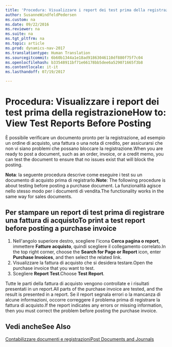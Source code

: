 ```yaml
---
title: 'Procedura: Visualizzare i report dei test prima della registrazione'
author: SusanneWindfeldPedersen
ms.custom: na
ms.date: 09/22/2016
ms.reviewer: na
ms.suite: na
ms.tgt_pltfrm: na
ms.topic: article
ms.prod: dynamics-nav-2017
ms.translationtype: Human Translation
ms.sourcegitcommit: 6b60b1344a1e18ad91863046110df880f75f7c04
ms.openlocfilehash: b33548911bf71e66178bb5dee6a529071665f3b8
ms.contentlocale: it-it
ms.lasthandoff: 07/19/2017

---
```

    
# <a name="how-to-view-test-reports-before-posting"></a><span data-ttu-id="63c35-102">Procedura: Visualizzare i report dei test prima della registrazione</span><span class="sxs-lookup"><span data-stu-id="63c35-102">How to: View Test Reports Before Posting</span></span>
<span data-ttu-id="63c35-103">È possibile verificare un documento pronto per la registrazione, ad esempio un ordine di acquisto, una fattura o una nota di credito, per assicurarsi che non vi siano problemi che possano bloccare la registrazione.</span><span class="sxs-lookup"><span data-stu-id="63c35-103">When you are ready to post a document, such as an order, invoice, or a credit memo, you can test the document to ensure that no issues exist that will block the posting.</span></span>

<span data-ttu-id="63c35-104">**Nota**: la seguente procedura descrive come eseguire i test su un documento di acquisto prima di registrarlo.</span><span class="sxs-lookup"><span data-stu-id="63c35-104">**Note**: The following procedure is about testing before posting a purchase document.</span></span> <span data-ttu-id="63c35-105">La funzionalità agisce nello stesso modo per i documenti di vendita.</span><span class="sxs-lookup"><span data-stu-id="63c35-105">The functionality works in the same way for sales documents.</span></span>

## <a name="to-print-a-test-report-before-posting-a-purchase-invoice"></a><span data-ttu-id="63c35-106">Per stampare un report di test prima di registrare una fattura di acquisto</span><span class="sxs-lookup"><span data-stu-id="63c35-106">To print a test report before posting a purchase invoice</span></span>
1. <span data-ttu-id="63c35-107">Nell'angolo superiore destro, scegliere l'icona **Cerca pagina o report**, immettere **Fatture acquisto**, quindi scegliere il collegamento correlato.</span><span class="sxs-lookup"><span data-stu-id="63c35-107">In the top right corner, choose the **Search for Page or Report** icon, enter **Purchase Invoices**, and then select the related link.</span></span>
2. <span data-ttu-id="63c35-108">Visualizzare la fattura di acquisto che si desidera testare.</span><span class="sxs-lookup"><span data-stu-id="63c35-108">Open the purchase invoice that you want to test.</span></span>
3. <span data-ttu-id="63c35-109">Scegliere **Report Test**.</span><span class="sxs-lookup"><span data-stu-id="63c35-109">Choose **Test Report**.</span></span>  

<span data-ttu-id="63c35-110">Tutte le parti della fattura di acquisto vengono controllate e i risultati presentati in un report.</span><span class="sxs-lookup"><span data-stu-id="63c35-110">All parts of the purchase invoice are tested, and the result is presented in a report.</span></span> <span data-ttu-id="63c35-111">Se il report segnala errori o la mancanza di alcune informazioni, occorre correggere il problema prima di registrare la fattura di acquisto.</span><span class="sxs-lookup"><span data-stu-id="63c35-111">If the report indicates any errors or missing information, then you must correct the problem before posting the purchase invoice.</span></span>

## <a name="see-also"></a><span data-ttu-id="63c35-112">Vedi anche</span><span class="sxs-lookup"><span data-stu-id="63c35-112">See Also</span></span>
[<span data-ttu-id="63c35-113">Contabilizzare documenti e registrazioni</span><span class="sxs-lookup"><span data-stu-id="63c35-113">Post Documents and Journals</span></span>](ui-post-documents-journals.md)

